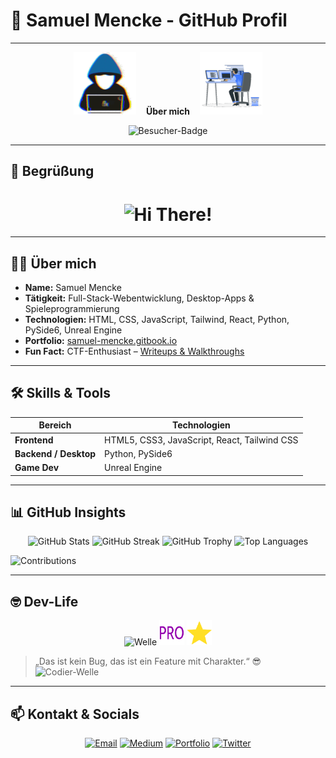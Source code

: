 # 📘 Samuel Mencke - GitHub Profil

---

<p align="center">
  <img src="https://github.com/0xAbdulKhalid/0xAbdulKhalid/raw/main/assets/mdImages/about_me.gif" width="100px" alt="Über mich">
  &nbsp;&nbsp;
  <strong>Über mich</strong>
  &nbsp;&nbsp;
  <img src="https://github.com/0xAbdulKhalid/0xAbdulKhalid/raw/main/assets/mdImages/Right_Side.gif" width="100px" alt="">
</p>

<p align="center">
  <img src="https://visitor-badge.laobi.icu/badge?page_id=Samuel-Mencke.Samuel-Mencke" alt="Besucher-Badge" />
</p>

---

## 👋 Begrüßung

<h1 align="center">
  <img src="https://readme-typing-svg.herokuapp.com/?font=Righteous&size=35&center=true&vCenter=true&width=500&height=70&duration=4000&lines=Hi+There!+%F0%9F%91%8B;+I'm+Samuel+Mencke!" alt="Hi There!" />
</h1>

---

## 🙋‍♂️ Über mich

* **Name:** Samuel Mencke
* **Tätigkeit:** Full-Stack-Webentwicklung, Desktop-Apps & Spieleprogrammierung
* **Technologien:** HTML, CSS, JavaScript, Tailwind, React, Python, PySide6, Unreal Engine
* **Portfolio:** [samuel-mencke.gitbook.io](https://samuel-mencke.gitbook.io)
* **Fun Fact:** CTF-Enthusiast – [Writeups & Walkthroughs](https://github.com/samuel-mencke/Writeups-and-Walkthroughs)

---

## 🛠️ Skills & Tools

| Bereich               | Technologien                                 |
| --------------------- | -------------------------------------------- |
| **Frontend**          | HTML5, CSS3, JavaScript, React, Tailwind CSS |
| **Backend / Desktop** | Python, PySide6                              |
| **Game Dev**          | Unreal Engine                                |

---

## 📊 GitHub Insights

<div align="center">
  <img src="https://github-readme-stats.vercel.app/api?username=Samuel-Mencke&show_icons=true&theme=tokyonight" alt="GitHub Stats" />
  <img src="https://github-readme-streak-stats.herokuapp.com/?user=Samuel-Mencke&theme=tokyonight" alt="GitHub Streak" />
  <img src="https://github-profile-trophy.vercel.app/?username=Samuel-Mencke&theme=tokyonight&column=4" alt="GitHub Trophy" />
  <img src="https://github-readme-stats.vercel.app/api/top-langs/?username=Samuel-Mencke&layout=compact&theme=tokyonight" alt="Top Languages" />
</div>

![Contributions](https://ghchart.rshah.org/Samuel-Mencke)

---

## 🤓 Dev-Life

<p align="center">
  <img src="https://cdn.jsdelivr.net/gh/Readme-Workflows/Readme-Icons@main/icons/gifs/wave.gif" width="40" alt="Welle">
  <img src="https://raw.githubusercontent.com/Yovenzor/animated-github-badges/master/assets/pro.gif" width="40" alt="Pro Badge">
  <img src="https://raw.githubusercontent.com/acervenky/animated-github-badges/master/assets/starbadge.gif" width="40" alt="Star Badge">
</p>

> „Das ist kein Bug, das ist ein Feature mit Charakter.“ 😎 <img src="https://cdn.jsdelivr.net/gh/Readme-Workflows/Readme-Icons@main/icons/gifs/wave.gif" width="32" alt="Codier-Welle">

---

## 📫 Kontakt & Socials

<div align="center">
  <a href="mailto:Samuelmencke31@gmail.com"><img src="https://img.shields.io/badge/Email-D14836?style=for-the-badge&logo=gmail&logoColor=fff" alt="Email"></a>
  <a href="https://medium.com/@samuel-mencke"><img src="https://img.shields.io/badge/Medium-000010?style=for-the-badge&logo=medium&logoColor=fff" alt="Medium"></a>
  <a href="https://samuel-mencke.gitbook.io"><img src="https://img.shields.io/badge/Portfolio-FF5722?style=for-the-badge&logo=todoist&logoColor=fff" alt="Portfolio"></a>
  <a href="https://twitter.com/samuelmencke"><img src="https://img.shields.io/badge/Twitter-1DA1F2?style=for-the-badge&logo=twitter&logoColor=fff" alt="Twitter"></a>
</
